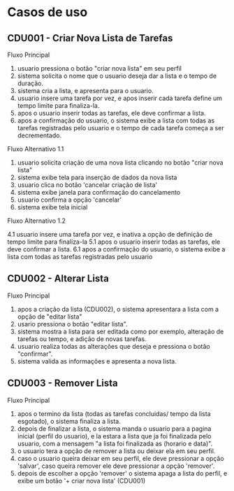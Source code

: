 # Casos de uso

## CDU001 - Criar Nova Lista de Tarefas
Fluxo Principal
  1. usuario pressiona o botão "criar nova lista" em seu perfil
  2. sistema solicita o nome que o usuario deseja dar a lista e o tempo de duração.
  3. sistema cria a lista, e apresenta para o usuario.
  4. usuario insere uma tarefa por vez, e apos inserir cada tarefa define um tempo limite para finaliza-la.
  5. apos o usuario inserir todas as tarefas, ele deve confirmar a lista.
  6. apos a confirmação do usuario, o sistema exibe a lista com todas as tarefas registradas pelo usuario e o tempo de cada tarefa começa a ser decrementado.
  
Fluxo Alternativo 1.1

  1. usuario solicita criação de uma nova lista clicando no botão "criar nova lista"
  2. sistema exibe tela para inserção de dados da nova lista
  3. usuario clica no botão 'cancelar criação de lista'
  4. sistema exibe janela para confirmação do cancelamento
  5. usuario confirma a opção 'cancelar'
  6. sistema exibe tela inicial
  
Fluxo Alternativo 1.2

  4.1 usuario insere uma tarefa por vez, e inativa a opção de definição de tempo limite para finaliza-la
  5.1 apos o usuario inserir todas as tarefas, ele deve confirmar a lista.
  6.1 apos a confirmação do usuario, o sistema exibe a lista com todas as tarefas registradas pelo usuario 
  
## CDU002 - Alterar Lista
Fluxo Principal
  1. apos a criação da lista (CDU002), o sistema apresentara a lista com a opção de "editar lista"
  2. usario pressiona o botão "editar lista".
  3. sistema mostra a lista para ser editada como por exemplo, alteração de tarefas ou tempo, e adição de novas tarefas.
  4. usuario realiza todas as alterações que deseja e pressiona o botão "confirmar".
  5. sistema valida as informações e apresenta a nova lista.


## CDU003 - Remover Lista
 Fluxo Principal
  1. apos o termino da lista (todas as tarefas concluidas/ tempo da lista esgotado), o sistema finaliza a lista.
  2. depois de finalizar a lista, o sistema manda o usuario para a pagina inicial (perfil do usuario), e la estara a lista que ja foi 
  finalizada pelo usuario, com a mensagem "a lista foi finalizada as (horario e data)".
  3. o usuario tera a opção de remover a lista ou deixar ela em seu perfil.
  4. caso o usuario queira deixar em seu perfil, ele deve pressionar a opção 'salvar', caso queira remover ele deve pressionar a opção 
  'remover'.
  5. depois de escolher a opção 'remover' o sistema apaga a lista do perfil, e exibe um botão '+ criar nova lista' (CDU001)
